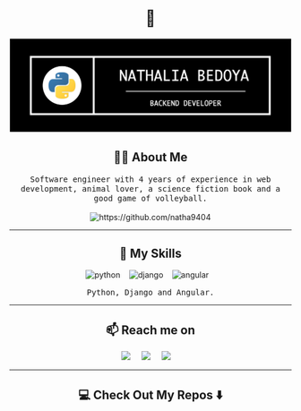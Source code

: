 <!--
**natha9404/natha9404** is a ✨ _special_ ✨ repository because its `README.md` (this file) appears on your GitHub profile.
--->  

<h1 align="center"> 👋 </h1>
<div align="center">
    <img src="https://github.com/natha9404/natha9404/blob/main/images/headerNB.png" alt="header"/>
</div>


<h2 align="center"> 👨‍💻 About Me</h2>
<p align="center">
  <samp> Software engineer with 4 years of experience in web development, animal lover, a science fiction book and a good game of volleyball.
  </samp>
  <br> <br>
  <img src="https://komarev.com/ghpvc/?username=natha9404" alt="https://github.com/natha9404" />
</p>

<hr>

<h2 align="center"> 🔭 My Skills</h2>
<p align="center">
  <img alt="python" src="https://img.shields.io/badge/python-%230077B5.svg?&style=for-the-badge&logo=python&logoColor=white" />&nbsp;&nbsp;&nbsp;
  <img alt="django" src="https://img.shields.io/badge/django-046D06.svg?&style=for-the-badge&logo=django&logoColor=white" />&nbsp;&nbsp;&nbsp;
  <img alt="angular" src="https://img.shields.io/badge/angular-dd1b16.svg?&style=for-the-badge&logo=angular&logoColor=white" />&nbsp;&nbsp;&nbsp;
</p>
<p align="center"> <samp> Python, Django and Angular. </samp></p>
<hr>
<h2  align="center">📫 Reach me on</h2>
<p align="center">
  <a target="_blank"href="https://co.linkedin.com/in/natha9404/"><img src="https://img.shields.io/badge/linkedin-%230077B5.svg?&style=for-the-badge&logo=linkedin&logoColor=white" /></a>&nbsp;&nbsp;&nbsp;&nbsp;
  <a target="_blank"href="https://twitter.com/natha9404"><img src="https://img.shields.io/badge/twitter-%231DA1F2.svg?&style=for-the-badge&logo=twitter&logoColor=white" /></a>&nbsp;&nbsp;&nbsp;&nbsp;
  <a href="mailto:nathalia.bedoya@correounivalle.edu.com?subject=Hello%20Nathalia,%20From%20Github"><img src="https://img.shields.io/badge/gmail-%23D14836.svg?&style=for-the-badge&logo=gmail&logoColor=white" /></a>&nbsp;&nbsp;&nbsp;&nbsp;
</p>
<hr>
<h2  align="center">💻 Check Out My Repos ⬇️ </h2>
